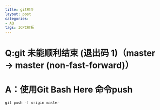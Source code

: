 ```yaml
---
title: git相关
layout: post
categories:
- AQ
tags: ICPC模板
---
```

# Q:git 未能顺利结束 (退出码 1)（master -> master (non-fast-forward)）

# A：使用Git Bash Here 命令push
```cpp
git push -f origin master
```
  

